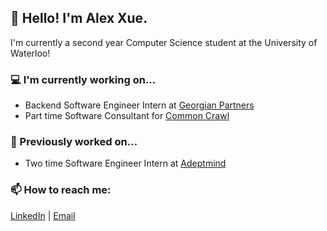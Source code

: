 ## 👋 Hello! I'm Alex Xue.

I'm currently a second year Computer Science student at the University of Waterloo!

### 💻 I'm currently working on...
- Backend Software Engineer Intern at [Georgian Partners](https://georgianpartners.com/ "Georgian Partners")
- Part time Software Consultant for [Common Crawl](https://commoncrawl.org/ "Common Crawl")

### 🌱 Previously worked on...
- Two time Software Engineer Intern at [Adeptmind](https://adeptmind.ai/ "Adeptmind")

### 📫 How to reach me: 
[LinkedIn](https://www.linkedin.com/in/alexxue/ "LinkedIn") | [Email](mailto:a7xue@uwaterloo.ca "Email")

<!--


Here are some ideas to get you started:

- 🔭 I’m currently working on ...
- 🌱 I’m currently learning ...
- 👯 I’m looking to collaborate on ...
- 🤔 I’m looking for help with ...
- 💬 Ask me about ...
- 📫 How to reach me: ...
- 😄 Pronouns: ...
- ⚡ Fun fact: ...
-->
